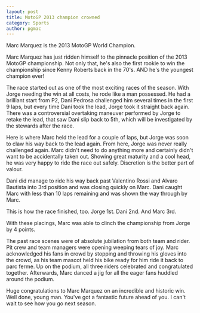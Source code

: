 ```yaml
---
layout: post
title: MotoGP 2013 champion crowned
category: Sports
author: pgmac
---
```

Marc Marquez is the 2013 MotoGP World Champion.

Marc Marquez has just ridden himself to the pinnacle position of the 2013 MotoGP championship. Not only that, he's also the first rookie to win the championship since Kenny Roberts back in the 70's. AND he's the youngest champion ever!

The race started out as one of the most exciting races of the season. With Jorge needing the win at all costs, he rode like a man possessed. He had a brilliant start from P2, Dani Pedrosa challenged him several times in the first 9 laps, but every time Dani took the lead, Jorge took it straight back again. There was a controversial overtaking maneuver performed by Jorge to retake the lead, that saw Dani slip back to 5th, which will be investigated by the stewards after the race.

Here is where Marc held the lead for a couple of laps, but Jorge was soon to claw his way back to the lead again. From here, Jorge was never really challenged again. Marc didn't need to do anything more and certainly didn't want to be accidentally taken out. Showing great maturity and a cool head, he was very happy to ride the race out safely. Discretion is the better part of valour.

Dani did manage to ride his way back past Valentino Rossi and Alvaro Bautista into 3rd position and was closing quickly on Marc. Dani caught Marc with less than 10 laps remaining and was shown the way through by Marc.

This is how the race finished, too. Jorge 1st. Dani 2nd. And Marc 3rd.

With these placings, Marc was able to clinch the championship from Jorge by 4 points.

The past race scenes were of absolute jubilation from both team and rider. Pit crew and team managers were opening weeping tears of joy. Marc acknowledged his fans in crowd by stopping and throwing his gloves into the crowd, as his team mascot held his bike ready for him ride it back to parc ferme. Up on the podium, all three riders celebrated and congratulated together. Afterwards, Marc danced a jig for all the eager fans huddled around the podium.

Huge congratulations to Marc Marquez on an incredible and historic win. Well done, young man. You've got a fantastic future ahead of you. I can't wait to see how you go next season.
